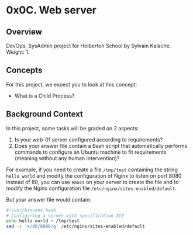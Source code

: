 # 0x0C. Web server

## Overview
DevOps, SysAdmin project for Holberton School by Sylvain Kalache. Weight: 1.

## Concepts
For this project, we expect you to look at this concept:
- What is a Child Process?

## Background Context
In this project, some tasks will be graded on 2 aspects:

1. Is your web-01 server configured according to requirements?
2. Does your answer file contain a Bash script that automatically performs commands to configure an Ubuntu machine to fit requirements (meaning without any human intervention)?

For example, if you need to create a file `/tmp/test` containing the string `hello world` and modify the configuration of Nginx to listen on port 8080 instead of 80, you can use `emacs` on your server to create the file and to modify the Nginx configuration file `/etc/nginx/sites-enabled/default`.

But your answer file would contain:

```bash
#!/usr/bin/env bash
# Configuring a server with specification XYZ
echo hello world > /tmp/test
sed -i 's/80/8080/g' /etc/nginx/sites-enabled/default

